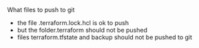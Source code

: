 What files to push to git
- the file .terraform.lock.hcl is ok to push
- but the folder.terraform should not be pushed
- files terraform.tfstate and backup should not be pushed to git
